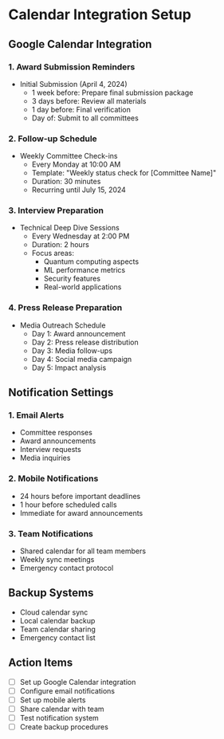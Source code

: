 # Calendar Integration Setup

## Google Calendar Integration

### 1. Award Submission Reminders
- Initial Submission (April 4, 2024)
  - 1 week before: Prepare final submission package
  - 3 days before: Review all materials
  - 1 day before: Final verification
  - Day of: Submit to all committees

### 2. Follow-up Schedule
- Weekly Committee Check-ins
  - Every Monday at 10:00 AM
  - Template: "Weekly status check for [Committee Name]"
  - Duration: 30 minutes
  - Recurring until July 15, 2024

### 3. Interview Preparation
- Technical Deep Dive Sessions
  - Every Wednesday at 2:00 PM
  - Duration: 2 hours
  - Focus areas:
    - Quantum computing aspects
    - ML performance metrics
    - Security features
    - Real-world applications

### 4. Press Release Preparation
- Media Outreach Schedule
  - Day 1: Award announcement
  - Day 2: Press release distribution
  - Day 3: Media follow-ups
  - Day 4: Social media campaign
  - Day 5: Impact analysis

## Notification Settings

### 1. Email Alerts
- Committee responses
- Award announcements
- Interview requests
- Media inquiries

### 2. Mobile Notifications
- 24 hours before important deadlines
- 1 hour before scheduled calls
- Immediate for award announcements

### 3. Team Notifications
- Shared calendar for all team members
- Weekly sync meetings
- Emergency contact protocol

## Backup Systems
- Cloud calendar sync
- Local calendar backup
- Team calendar sharing
- Emergency contact list

## Action Items
- [ ] Set up Google Calendar integration
- [ ] Configure email notifications
- [ ] Set up mobile alerts
- [ ] Share calendar with team
- [ ] Test notification system
- [ ] Create backup procedures 